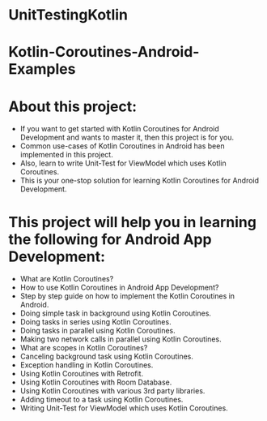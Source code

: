 # UnitTestingKotlin

# Kotlin-Coroutines-Android-Examples

# About this project:
- If you want to get started with Kotlin Coroutines for Android Development and wants to master it, then this project is for you.
- Common use-cases of Kotlin Coroutines in Android has been implemented in this project.
- Also, learn to write Unit-Test for ViewModel which uses Kotlin Coroutines.
- This is your one-stop solution for learning Kotlin Coroutines for Android Development.

# This project will help you in learning the following for Android App Development:
- What are Kotlin Coroutines?
- How to use Kotlin Coroutines in Android App Development?
- Step by step guide on how to implement the Kotlin Coroutines in Android.
- Doing simple task in background using Kotlin Coroutines.
- Doing tasks in series using Kotlin Coroutines.
- Doing tasks in parallel using Kotlin Coroutines.
- Making two network calls in parallel using Kotlin Coroutines.
- What are scopes in Kotlin Coroutines?
- Canceling background task using Kotlin Coroutines.
- Exception handling in Kotlin Coroutines.
- Using Kotlin Coroutines with Retrofit.
- Using Kotlin Coroutines with Room Database.
- Using Kotlin Coroutines with various 3rd party libraries.
- Adding timeout to a task using Kotlin Coroutines.
- Writing Unit-Test for ViewModel which uses Kotlin Coroutines.


